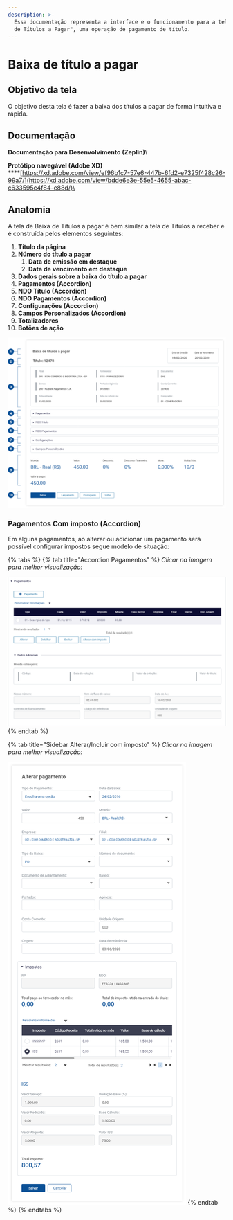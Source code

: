 ```yaml
---
description: >-
  Essa documentação representa a interface e o funcionamento para a tela "Baixa
  de Títulos a Pagar", uma operação de pagamento de título.
---
```


# Baixa de título a pagar

## Objetivo da tela

O objetivo desta tela é fazer a baixa dos títulos a pagar de forma intuitiva e rápida.&#x20;

## Documentação

**Documentação para Desenvolvimento (Zeplin)**\


**Protótipo navegável (Adobe XD)**\
****[https://xd.adobe.com/view/ef96b1c7-57e6-447b-6fd2-e7325f428c26-99a7/](https://xd.adobe.com/view/bdde6e3e-55e5-4655-abac-c633595c4f84-e88d/)\


## Anatomia

A tela de Baixa de Títulos a pagar é bem similar a tela de Títulos a receber e é construída pelos elementos seguintes:

1. **Título da página**
2. **Número do título a pagar**
   1. **Data de emissão em destaque**
   2. **Data de vencimento em destaque**
3. **Dados gerais sobre a baixa do título a pagar**
4. **Pagamentos (Accordion)**
5. **NDO Título (Accordion)**
6. **NDO Pagamentos (Accordion)**
7. **Configurações (Accordion)**
8. **Campos Personalizados (Accordion)**
9. **Totalizadores**
10. **Botões de ação**

![](<../../../.gitbook/assets/image (769).png>)

### Pagamentos Com imposto **(Accordion)**

Em alguns pagamentos, ao alterar ou adicionar um pagamento será possível configurar impostos segue modelo de situação:

{% tabs %}
{% tab title="Accordion Pagamentos" %}
_Clicar na imagem para melhor visualização:_

![](<../../../.gitbook/assets/image (891).png>)
{% endtab %}

{% tab title="Sidebar Alterar/Incluir com imposto" %}
_Clicar na imagem para melhor visualização:_

![](<../../../.gitbook/assets/image (970).png>)
{% endtab %}
{% endtabs %}
